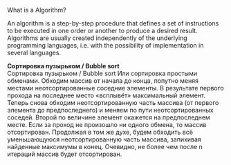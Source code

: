 What is a Algorithm?

An algorithm is a step-by-step procedure that defines a set of instructions to be executed in one order or another to produce a desired result. Algorithms are usually created independently of the underlying programming languages, i.e. with the possibility of implementation in several languages.


<strong>Сортировка пузырьком / Bubble sort</strong><br>
Сортировка пузырьком / Bubble sort
Или сортировка простыми обменами. Обходим массив от начала до конца, попутно меняя местами неотсортированные соседние элементы. 
В результате первого прохода на последнее место «всплывёт» максимальный элемент. 
Теперь снова обходим неотсортированную часть массива (от первого элемента до предпоследнего) и меняем по пути неотсортированных соседей. 
Второй по величине элемент окажется на предпоследнем месте. Если за проход не произошло ни одного обмена, то массив отсортирован. 
Продолжая в том же духе, будем обходить всё уменьшающуюся неотсортированную часть массива, запихивая найденные максимумы в конец. 
Очевидно, не более чем после n итераций массив будет отсортирован.
